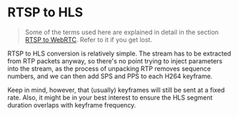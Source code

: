 # RTSP to HLS

> Some of the terms used here are explained in detail in the section [RTSP to WebRTC](./rtsp_to_webrtc.md). Refer to it if you get lost.

RTSP to HLS conversion is relatively simple. The stream has to be extracted from RTP packets anyway, so there's no point
trying to inject parameters into the stream, as the process of unpacking RTP removes sequence numbers,
and we can then add SPS and PPS to each H264 keyframe.

Keep in mind, however, that (usually) keyframes will still be sent at a fixed rate. Also, it might be in your best interest to
ensure the HLS segment duration overlaps with keyframe frequency.
